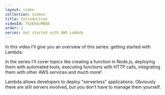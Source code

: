 ```yaml
---
layout: video
collection: videos
title: Introduction
videoId: fSUEk6iMW88
order: 1
series: Get started with AWS Lambda
---
```


In this video I'll give you an overview of this series: getting started with Lambda.

In the series I'll cover topics like creating a function in Node.js, deploying them with automated tools, executing functions with HTTP calls, integrating them with other AWS services and much more!

Lambda allows developers to deploy "serverless" applications. Obviously there are still servers involved, but you don't have to manage them yourself.


